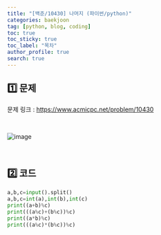 ```yaml
---
title: "[백준/10430] 나머지 (파이썬/python)"
categories: baekjoon
tag: [python, blog, coding]
toc: true
toc_sticky: true
toc_label: "목차"
author_profile: true
search: true
---
```


## 1️⃣ 문제

문제 링크 : <a href="https://www.acmicpc.net/problem/10430" target="_blank">https://www.acmicpc.net/problem/10430</a>

<br/>

![image](https://user-images.githubusercontent.com/52556486/180924432-20da0b26-a81e-423c-80ab-981b32b58fc2.png)

<br/>

## 2️⃣ 코드

```python
a,b,c=input().split()
a,b,c=int(a),int(b),int(c)
print((a+b)%c)
print(((a%c)+(b%c))%c)
print((a*b)%c)
print(((a%c)*(b%c))%c)
```